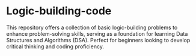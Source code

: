 # Logic-building-code
This repository offers a collection of basic logic-building problems to enhance problem-solving skills, serving as a foundation for learning Data Structures and Algorithms (DSA). Perfect for beginners looking to develop critical thinking and coding proficiency.

